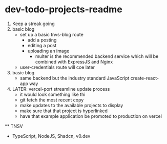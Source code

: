 # dev-todo-projects-readme
1) Keep a streak going
2) basic blog
   - set up a basic tnvs-blog route
     - add a posting
     - editing a post
     - uploading an image
        - multer is the recommended backend service which will be combined with ExpressJS and Nginx   
   - user-credentials route will coe later
3) basic blog
   - same backend but the industry standard JavaScript create-react-app way
5) LATER: vercel-port streamline update process 
   - it would look something like thi
   - git fetch the most recent copy
   - make updates to the available projects to display
   - make sure that that project is hyperlinked
   - have that example application be promoted to production on vercel

** TNSV
- TypeScript, NodeJS, Shadcn, v0.dev
